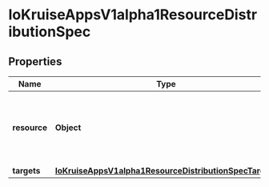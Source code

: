 
# IoKruiseAppsV1alpha1ResourceDistributionSpec

## Properties
Name | Type | Description | Notes
------------ | ------------- | ------------- | -------------
**resource** | **Object** | Resource must be the complete yaml that users want to distribute. | 
**targets** | [**IoKruiseAppsV1alpha1ResourceDistributionSpecTargets**](IoKruiseAppsV1alpha1ResourceDistributionSpecTargets.md) |  | 



